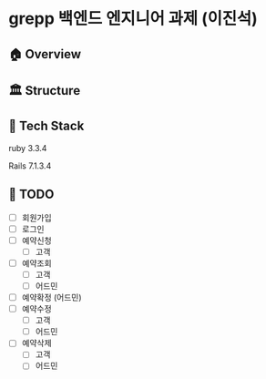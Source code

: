 
# grepp 백엔드 엔지니어 과제 (이진석)


## 🏠 Overview

## 🏛️ Structure

## 🎢 Tech Stack

ruby 3.3.4

Rails 7.1.3.4


## 👷 TODO
- [ ] 회원가입
- [ ] 로그인
- [ ] 예약신청
  - [ ] 고객
- [ ] 예약조회
  - [ ] 고객
  - [ ] 어드민
- [ ] 예약확정 (어드민)
- [ ] 예약수정
  - [ ] 고객
  - [ ] 어드민
- [ ] 예약삭제
  - [ ] 고객
  - [ ] 어드민